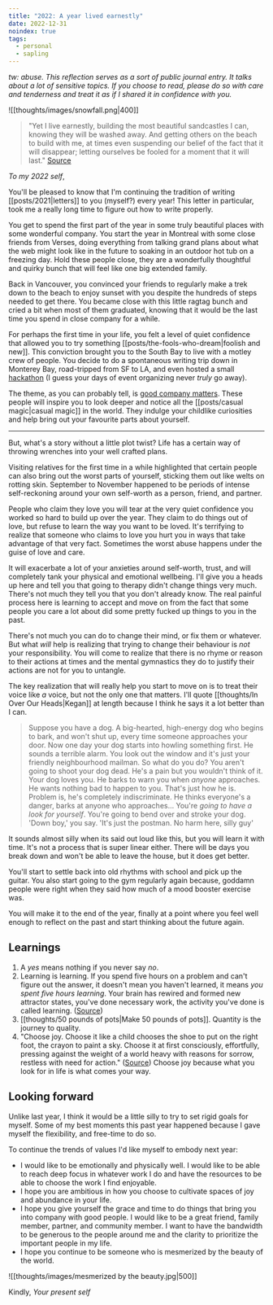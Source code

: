 ```yaml
---
title: "2022: A year lived earnestly"
date: 2022-12-31
noindex: true
tags:
  - personal
  - sapling
---
```


_tw: abuse. This reflection serves as a sort of public journal entry. It talks about a lot of sensitive topics. If you choose to read, please do so with care and tenderness and treat it as if I shared it in confidence with you._

![[thoughts/images/snowfall.png|400]]

> "Yet I live earnestly, building the most beautiful sandcastles I can, knowing they will be washed away. And getting others on the beach to build with me, at times even suspending our belief of the fact that it will disappear; letting ourselves be fooled for a moment that it will last." [Source](https://altered.substack.com/p/dust)

_To my 2022 self_,

You'll be pleased to know that I'm continuing the tradition of writing [[posts/2021|letters]] to you (myself?) every year! This letter in particular, took me a really long time to figure out how to write properly.

You get to spend the first part of the year in some truly beautiful places with some wonderful company. You start the year in Montreal with some close friends from Verses, doing everything from talking grand plans about what the web might look like in the future to soaking in an outdoor hot tub on a freezing day. Hold these people close, they are a wonderfully thoughtful and quirky bunch that will feel like one big extended family.

Back in Vancouver, you convinced your friends to regularly make a trek down to the beach to enjoy sunset with you despite the hundreds of steps needed to get there. You became close with this little ragtag bunch and cried a bit when most of them graduated, knowing that it would be the last time you spend in close company for a while.

For perhaps the first time in your life, you felt a level of quiet confidence that allowed you to try something [[posts/the-fools-who-dream|foolish and new]]. This conviction brought you to the South Bay to live with a motley crew of people. You decide to do a spontaneous writing trip down in Monterey Bay, road-tripped from SF to LA, and even hosted a small [hackathon](https://twitter.com/thesfcommons/status/1559333852627079168) (I guess your days of event organizing never _truly_ go away).

The theme, as you can probably tell, is [good company matters](https://www.youtube.com/watch?v=SzldFlBeGZo). These people will inspire you to look deeper and notice all the [[posts/casual magic|casual magic]] in the world. They indulge your childlike curiosities and help bring out your favourite parts about yourself.

---

But, what's a story without a little plot twist? Life has a certain way of throwing wrenches into your well crafted plans.

Visiting relatives for the first time in a while highlighted that certain people can also bring out the worst parts of yourself, sticking them out like welts on rotting skin. September to November happened to be periods of intense self-reckoning around your own self-worth as a person, friend, and partner.

People who claim they love you will tear at the very quiet confidence you worked so hard to build up over the year. They claim to do things out of love, but refuse to learn the way you want to be loved. It's terrifying to realize that someone who claims to love you hurt you in ways that take advantage of that very fact. Sometimes the worst abuse happens under the guise of love and care.

It will exacerbate a lot of your anxieties around self-worth, trust, and will completely tank your physical and emotional wellbeing. I'll give you a heads up here and tell you that going to therapy didn't change things very much. There's not much they tell you that you don't already know. The real painful process here is learning to accept and move on from the fact that some people you care a lot about did some pretty fucked up things to you in the past.

There's not much you can do to change their mind, or fix them or whatever. But what _will_ help is realizing that trying to change their behaviour is _not_ your responsibility. You will come to realize that there is no rhyme or reason to their actions at times and the mental gymnastics they do to justify their actions are not for you to untangle.

The key realization that will really help you start to move on is to treat their voice like _a_ voice, but not the only one that matters. I'll quote [[thoughts/In Over Our Heads|Kegan]] at length because I think he says it a lot better than I can.

> Suppose you have a dog. A big-hearted, high-energy dog who begins to bark, and won't shut up, every time someone approaches your door. Now one day your dog starts into howling something first. He sounds a terrible alarm. You look out the window and it's just your friendly neighbourhood mailman. So what do you do? You aren't going to shoot your dog dead. He's a pain but you wouldn't think of it. Your dog loves you. He barks to warn you when _anyone_ approaches. He wants nothing bad to happen to you. That's just how he is. Problem is, he's completely indiscriminate. He thinks everyone's a danger, barks at anyone who approaches... You're _going to have a look for yourself_. You're going to bend over and stroke your dog. 'Down boy,' you say. 'It's just the postman. No harm here, silly guy'

It sounds almost silly when its said out loud like this, but you will learn it with time. It's not a process that is super linear either. There will be days you break down and won't be able to leave the house, but it does get better.

You'll start to settle back into old rhythms with school and pick up the guitar. You also start going to the gym regularly again because, goddamn people were right when they said how much of a mood booster exercise was.

You will make it to the end of the year, finally at a point where you feel well enough to reflect on the past and start thinking about the future again.

## Learnings

1. A _yes_ means nothing if you never say _no_.
2. Learning is learning. If you spend five hours on a problem and can't figure out the answer, it doesn't mean you haven't learned, it means _you spent five hours learning_. Your brain has rewired and formed new attractor states, you've done necessary work, the activity you've done is called learning. ([Source](https://io0.github.io/))
3. [[thoughts/50 pounds of pots|Make 50 pounds of pots]]. Quantity is the journey to quality.
4. "Choose joy. Choose it like a child chooses the shoe to put on the right foot, the crayon to paint a sky. Choose it at first consciously, effortfully, pressing against the weight of a world heavy with reasons for sorrow, restless with need for action." ([Source](https://www.themarginalian.org/2020/10/21/14-years-of-brain-pickings)) Choose joy because what you look for in life is what comes your way.

## Looking forward

Unlike last year, I think it would be a little silly to try to set rigid goals for myself. Some of my best moments this past year happened because I gave myself the flexibility, and free-time to do so.

To continue the trends of values I'd like myself to embody next year:

- I would like to be emotionally and physically well. I would like to be able to reach deep focus in whatever work I do and have the resources to be able to choose the work I find enjoyable.
- I hope you are ambitious in how you choose to cultivate spaces of joy and abundance in your life.
- I hope you give yourself the grace and time to do things that bring you into company with good people. I would like to be a great friend, family member, partner, and community member. I want to have the bandwidth to be generous to the people around me and the clarity to prioritize the important people in my life.
- I hope you continue to be someone who is mesmerized by the beauty of the world.

![[thoughts/images/mesmerized by the beauty.jpg|500]]

Kindly,
_Your present self_

